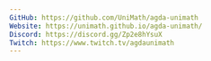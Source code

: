 ```yaml
---
GitHub: https://github.com/UniMath/agda-unimath
Website: https://unimath.github.io/agda-unimath/
Discord: https://discord.gg/Zp2e8hYsuX
Twitch: https://www.twitch.tv/agdaunimath
---
```

